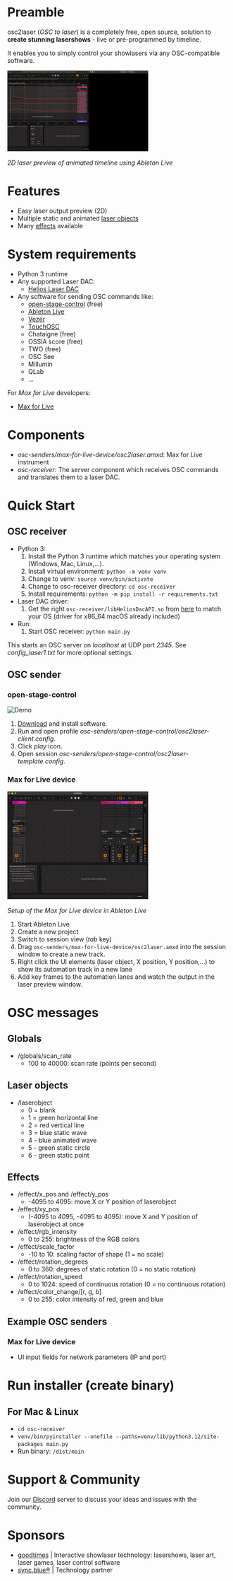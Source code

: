 # Preamble
osc2laser (*OSC to laser*) is a completely free, open source, solution to **create stunning lasershows** - live or pre-programmed by timeline.

It enables you to simply control your showlasers via any OSC-compatible software.

![Demo](osc-senders/max-for-live-device/doc/demo1.gif)

*2D laser preview of animated timeline using Ableton Live*

# Features
- Easy laser output preview (2D)
- Multiple static and animated [laser objects](#laser-objects)
- Many [effects](#effects) available

# System requirements
- Python 3 runtime
- Any supported Laser DAC:
  - [Helios Laser DAC](https://bitlasers.com/helios-laser-dac/)
- Any software for sending OSC commands like:
  - [open-stage-control](https://openstagecontrol.ammd.net/) (free)
  - [Ableton Live](https://www.ableton.com/live/)
  - [Vezér](https://imimot.com/vezer/)
  - [TouchOSC](https://hexler.net/touchosc)
  - Chataigne (free)
  - OSSIA score (free)
  - TWO (free)
  - OSC See
  - Millumin
  - QLab
  - ...

For *Max for Live* developers:
- [Max for Live](https://www.ableton.com/de/live/max-for-live/)

# Components
- *osc-senders/max-for-live-device/osc2laser.amxd*: Max for Live instrument 
- *osc-receiver*: The server component which receives OSC commands and translates them to a laser DAC.

# Quick Start
## OSC receiver
- Python 3:
  1. Install the Python 3 runtime which matches your operating system (Windows, Mac, Linux,...).
  2. Install virtual environment: `python -m venv venv`
  3. Change to venv: `source venv/bin/activate`
  4. Change to osc-receiver directory: `cd osc-receiver`
  5. Install requirements: `python -m pip install -r requirements.txt`
- Laser DAC driver:
  1. Get the right `osc-receiver/libHeliosDacAPI.so` from [here](https://github.com/Grix/helios_dac) to match your OS (driver for x86_64 macOS already included) 
- Run:
  1. Start OSC receiver: `python main.py`

This starts an OSC server on *localhost* at UDP port *2345*.
See *config_laser1.txt* for more optional settings.

## OSC sender
### open-stage-control
![Demo](osc-senders/open-stage-control/doc/open-stage-control-demo.gif)

1. [Download](https://openstagecontrol.ammd.net/download/) and install software.
2. Run and open profile *osc-senders/open-stage-control/osc2laser-client.config*.
3. Click *play* icon.
4. Open session *osc-senders/open-stage-control/osc2laser-template.config*.

### Max for Live device
![Demo](osc-senders/max-for-live-device/doc/setup.gif)

*Setup of the Max for Live device in Ableton Live*

1. Start Ableton Live
2. Create a new project
3. Switch to session view (*tab* key)
4. Drag `osc-senders/max-for-live-device/osc2laser.amxd` into the session window to create a new track.
5. Right click the UI elements (laser object, X position, Y position,...) to show its automation track in a new lane
6. Add key frames to the automation lanes and watch the output in the laser preview window.

# OSC messages
## Globals
- /globals/scan_rate
  - 100 to 40000: scan rate (points per second)

## Laser objects
- /laserobject
  - 0 = blank
  - 1 = green horizontal line
  - 2 = red vertical line
  - 3 = blue static wave
  - 4 - blue animated wave
  - 5 - green static circle
  - 6 - green static point

## Effects
- /effect/x_pos and /effect/y_pos
  - -4095 to 4095: move X or Y position of laserobject
- /effect/xy_pos
  - (-4095 to 4095, -4095 to 4095): move X and Y position of laserobject at once
- /effect/rgb_intensity
  - 0 to 255: brightness of the RGB colors
- /effect/scale_factor
  - -10 to 10: scaling factor of shape (1 = no scale)
- /effect/rotation_degrees
  - 0 to 360: degrees of static rotation (0 = no static rotation)
- /effect/rotation_speed
  - 0 to 1024: speed of continuous rotation (0 = no continuous rotation)
- /effect/color_change/[r, g, b]
  - 0 to 255: color intensity of red, green and blue

## Example OSC senders
### Max for Live device
- UI input fields for network parameters (IP and port)

# Run installer (create binary)
## For Mac & Linux
- `cd osc-receiver`
- `venv/bin/pyinstaller --onefile --paths=venv/lib/python3.12/site-packages main.py`
- Run binary: `/dist/main`

# Support & Community
Join our [Discord](https://discord.gg/3JKDDWr9w6) server to discuss your ideas and issues with the community.

# Sponsors
- [goodtimes](https://www.goodtimes.technology) | Interactive showlaser technology: lasershows, laser art, laser games, laser control software
- [sync.blue®](https://www.sync.blue) | Technology partner 
